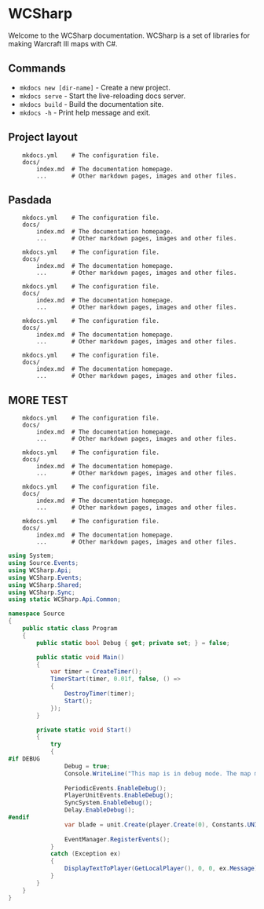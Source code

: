 # WCSharp

Welcome to the WCSharp documentation. WCSharp is a set of libraries for making Warcraft III maps with C#.

## Commands

* `mkdocs new [dir-name]` - Create a new project.
* `mkdocs serve` - Start the live-reloading docs server.
* `mkdocs build` - Build the documentation site.
* `mkdocs -h` - Print help message and exit.

## Project layout
```title="test"
    mkdocs.yml    # The configuration file.
    docs/
        index.md  # The documentation homepage.
        ...       # Other markdown pages, images and other files.
```

## Pasdada
```
    mkdocs.yml    # The configuration file.
    docs/
        index.md  # The documentation homepage.
        ...       # Other markdown pages, images and other files.
```
```
    mkdocs.yml    # The configuration file.
    docs/
        index.md  # The documentation homepage.
        ...       # Other markdown pages, images and other files.
```
```
    mkdocs.yml    # The configuration file.
    docs/
        index.md  # The documentation homepage.
        ...       # Other markdown pages, images and other files.
```
```
    mkdocs.yml    # The configuration file.
    docs/
        index.md  # The documentation homepage.
        ...       # Other markdown pages, images and other files.
```
```
    mkdocs.yml    # The configuration file.
    docs/
        index.md  # The documentation homepage.
        ...       # Other markdown pages, images and other files.
```



## MORE TEST

```
    mkdocs.yml    # The configuration file.
    docs/
        index.md  # The documentation homepage.
        ...       # Other markdown pages, images and other files.
```
```
    mkdocs.yml    # The configuration file.
    docs/
        index.md  # The documentation homepage.
        ...       # Other markdown pages, images and other files.
```


```
    mkdocs.yml    # The configuration file.
    docs/
        index.md  # The documentation homepage.
        ...       # Other markdown pages, images and other files.
```
```
    mkdocs.yml    # The configuration file.
    docs/
        index.md  # The documentation homepage.
        ...       # Other markdown pages, images and other files.
```

```cs
using System;
using Source.Events;
using WCSharp.Api;
using WCSharp.Events;
using WCSharp.Shared;
using WCSharp.Sync;
using static WCSharp.Api.Common;

namespace Source
{
	public static class Program
	{
		public static bool Debug { get; private set; } = false;

		public static void Main()
		{
			var timer = CreateTimer();
			TimerStart(timer, 0.01f, false, () =>
			{
				DestroyTimer(timer);
				Start();
			});
		}

		private static void Start()
		{
			try
			{
#if DEBUG
				Debug = true;
				Console.WriteLine("This map is in debug mode. The map may not function as expected.");
				
				PeriodicEvents.EnableDebug();
				PlayerUnitEvents.EnableDebug();
				SyncSystem.EnableDebug();
				Delay.EnableDebug();
#endif
				var blade = unit.Create(player.Create(0), Constants.UNIT_TOWN_HALL_PARAGON_KINGDOM, 0, 0);
				
				EventManager.RegisterEvents();
			}
			catch (Exception ex)
			{
				DisplayTextToPlayer(GetLocalPlayer(), 0, 0, ex.Message);
			}
		}
	}
}

```